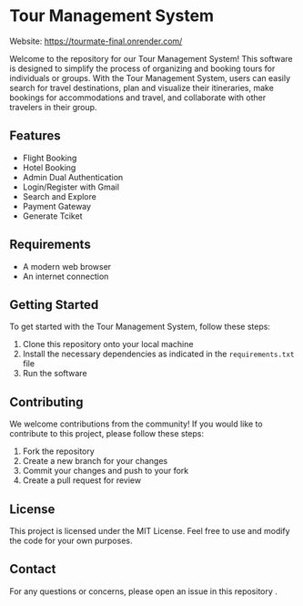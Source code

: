 # Tour Management System

Website: https://tourmate-final.onrender.com/

Welcome to the repository for our Tour Management System! This software is designed to simplify the process of organizing and booking tours for individuals or groups. With the Tour Management System, users can easily search for travel destinations, plan and visualize their itineraries, make bookings for accommodations and travel, and collaborate with other travelers in their group.

## Features

- Flight Booking
- Hotel Booking
- Admin Dual Authentication
- Login/Register with Gmail
- Search and Explore
- Payment Gateway
- Generate Tciket


## Requirements

- A modern web browser
- An internet connection

## Getting Started

To get started with the Tour Management System, follow these steps:

1. Clone this repository onto your local machine
2. Install the necessary dependencies as indicated in the `requirements.txt` file
3. Run the software 


## Contributing

We welcome contributions from the community! If you would like to contribute to this project, please follow these steps:

1. Fork the repository
2. Create a new branch for your changes
3. Commit your changes and push to your fork
4. Create a pull request for review

## License

This project is licensed under the MIT License. Feel free to use and modify the code for your own purposes.

## Contact

For any questions or concerns, please open an issue in this repository .
